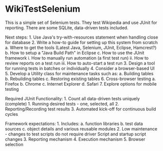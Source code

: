 WikiTestSelenium
================
This is a simple set of Selenium tests. They
test Wikipedia and use JUnit for reporting.
There are some SQLite, data-driven tests included.

Next steps:
	1. Use Java's try-with-resources statement when handling close for database
	2. Write a how-to guide for setting up this system from scratch
		a. Where to get the tools (Latest Java, Selenium, JUnit, Eclipse, Hamcrest?)
		b. How to setup a "Java Build Path" in Eclipse
		c. How to use the JUnit framework
			i. How to manually run automation (a first test run)
			ii. How to review reports on a test run
			iii. How to auto-start a test run
	3. Design a tool for running tests in batches or individually
	4. Consider a browser-based UI
	5. Develop a Utility class for maintenance tasks such as:
		a. Building tables
		b. Rebuilding tables
		c. Restoring existing tables
	6. Cross-browser testing
		a. Firefox
		b. Chrome
		c. Internet Explorer
		d. Safari
	7. Explore options for mobile testing

Required JUnit Functionality:
	1. Count all data-driven tests uniquely (complete)
	1. Running desired tests - one, selected, all
	2. Reporting/Recording test results
	3. Automated kick-off for continuous build cycles
	
Framework expectations:
	1. Includes:
		a. function libraries
		b. test data sources
		c. object details and various reusable modules
	2. Low maintenance - changes to test scripts do not require driver Script and startup script changes
	3. Reporting mechanism
	4. Execution mechanism
	5. Browser selection
